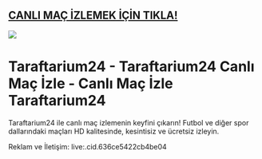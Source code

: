 ## <a href="https://rebrand.ly/macortami">CANLI MAÇ İZLEMEK İÇİN TIKLA!</a>

<a href="https://rebrand.ly/macortami"><img src="https://i.ibb.co/qspp8ST/011478010375.webp"></a>

# Taraftarium24 - Taraftarium24 Canlı Maç İzle - Canlı Maç İzle Taraftarium24

Taraftarium24 ile canlı maç izlemenin keyfini çıkarın! Futbol ve diğer spor dallarındaki maçları HD kalitesinde, kesintisiz ve ücretsiz izleyin.

Reklam ve İletişim: live:.cid.636ce5422cb4be04
